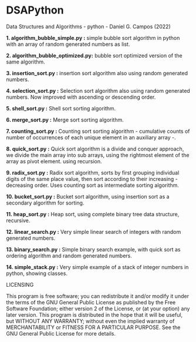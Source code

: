 # DSAPython
Data Structures and Algorithms - python - Daniel G. Campos (2022)

**1. algorithm_bubble_simple.py :** simple bubble sort algorithm in python with an array of random generated numbers as list.  

**2. algorithm_bubble_optimized.py:** bubble sort optimized version of the same algorithm.  

**3. insertion_sort.py :** insertion sort algorithm also using random generated numbers.  

**4. selection_sort.py :** Selection sort algorithm also using random generated numbers. Now improved with ascending or descending order.

**5. shell_sort.py :** Shell sort sorting algorithm.

**6. merge_sort.py :** Merge sort sorting algorithm.

**7. counting_sort.py :** Counting sort sorting algorithm - cumulative counts of number of occurrences of each unique element in an auxiliary array -.

**8. quick_sort.py :** Quick sort algorithm is a divide and conquer approach, we divide the main array into sub arrays, using the rightmost element of
the array as pivot element. using recursion.

**9. radix_sort.py :** Radix sort algorithm, sorts by first grouping individual digits of the same place value, then sort according to their increasing -
decreasing order. Uses counting sort as intermediate sorting algorithm.

**10. bucket_sort.py :** Bucket sort algorithm, using insertion sort as a secondary algorithm for sorting.

**11. heap_sort.py :** Heap sort, using complete binary tree data structure, recursive.

**12. linear_search.py :** Very simple linear search of integers with random generated numbers.

**13. binary_search.py :** Simple binary search example, with quick sort as ordering algorithm and random generated numbers.

**14. simple_stack.py :** Very simple example of a stack of integer numbers in python, showing classes.

LICENSING

This program is free software; you can redistribute it and/or modify it under the terms of the GNU General Public
License as published by the Free Software Foundation; either version 2 of the License, or (at your option)
any later version.
This program is distributed in the hope that it will be useful, but WITHOUT ANY WARRANTY; without even the
implied warranty of MERCHANTABILITY or FITNESS FOR A PARTICULAR PURPOSE.
See the GNU General Public License for more details.
